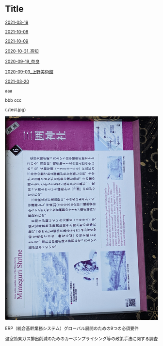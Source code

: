 
# Title

[2021-03-19](2021-03-19)

[2021-10-08](2021-10-08)

[2021-10-09](2021-10-09)

[2020-10-31_高知](./2020-10-31_高知)

[2020-09-19_奈良](./2020-09-19_奈良)

[2020-09-03_上野美術館](./2020-09-03)


[2021-03-20](./2021-03-20)


aaa

bbb
ccc

(./test.jpg)

![エビフライトライアングル](test.jpg "サンプル")


ERP（統合基幹業務システム）グローバル展開のための9つの必須要件

温室効果ガス排出削減のためのカーボンプライシング等の政策手法に関する調査
